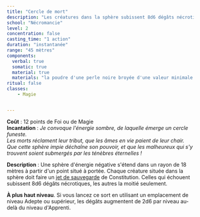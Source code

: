 ```yaml
---
title: "Cercle de mort"
description: "Les créatures dans la sphère subissent 8d6 dégâts nécrotiques."
school: "Nécromancie"
level: 2
concentration: false
casting_time: "1 action"
duration: "instantanée"
range: "45 mètres"
components:
  verbal: true
  somatic: true
  material: true
  materials: "la poudre d'une perle noire broyée d'une valeur minimale de 500 po"
ritual: false
classes:
    - Magie


---
```

**Coût** : 12 points de Foi ou de Magie  
**Incantation** : *Je convoque l'énergie sombre, de laquelle émerge un cercle funeste.*    
*Les morts réclament leur tribut, que les âmes en vie paient de leur chair.*     
*Que cette sphère impie déchaîne son pouvoir, et que les malheureux qui s'y trouvent soient submergés par les ténèbres éternelles !*    

**Description** : Une sphère d'énergie négative s'étend dans un rayon de 18 mètres à partir d'un point situé à portée. Chaque créature située dans la sphère doit faire un [jet de sauvegarde](/utiliser-les-caracteristiques/#jets-de-sauvegarde) de Constitution. Celles qui échouent subissent 8d6 dégâts nécrotiques, les autres la moitié seulement.

**À plus haut niveau**. Si vous lancez ce sort en utilisant un emplacement de niveau Adepte ou supérieur, les dégâts augmentent de 2d6 par niveau au-delà du niveau d'Apprenti.
